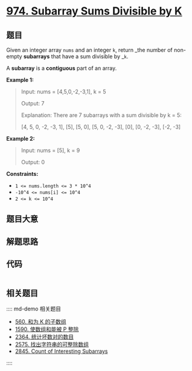 # [974. Subarray Sums Divisible by K](https://leetcode.com/problems/subarray-sums-divisible-by-k/)

## 题目

Given an integer array `nums` and an integer `k`, return _the number of non-
empty **subarrays** that have a sum divisible by _`k`.

A **subarray** is a **contiguous** part of an array.

**Example 1:**

> Input: nums = [4,5,0,-2,-3,1], k = 5
>
> Output: 7
>
> Explanation: There are 7 subarrays with a sum divisible by k = 5:
>
> [4, 5, 0, -2, -3, 1], [5], [5, 0], [5, 0, -2, -3], [0], [0, -2, -3], [-2, -3]

**Example 2:**

> Input: nums = [5], k = 9
>
> Output: 0

**Constraints:**

- `1 <= nums.length <= 3 * 10^4`
- `-10^4 <= nums[i] <= 10^4`
- `2 <= k <= 10^4`

## 题目大意

## 解题思路

## 代码

```javascript

```

## 相关题目

:::: md-demo 相关题目

- [560. 和为 K 的子数组](https://leetcode.com/problems/subarray-sum-equals-k)
- [1590. 使数组和能被 P 整除](https://leetcode.com/problems/make-sum-divisible-by-p)
- [2364. 统计坏数对的数目](https://leetcode.com/problems/count-number-of-bad-pairs)
- [2575. 找出字符串的可整除数组](https://leetcode.com/problems/find-the-divisibility-array-of-a-string)
- [2845. Count of Interesting Subarrays](https://leetcode.com/problems/count-of-interesting-subarrays)

::::
